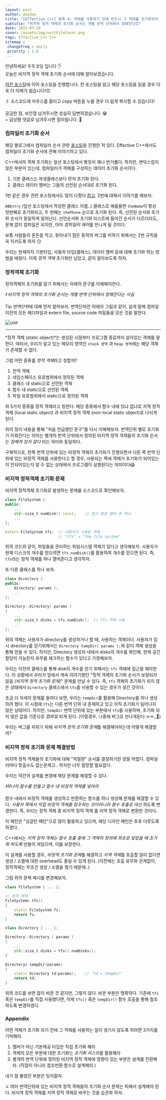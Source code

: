 ```yaml
---
layout: post
author: doodoo
title: "[Effective C++] 항목 4: 객체를 사용하기 전에 반드시 그 객체를 초기화하자 (2)"
subtitle: "비지역 정적 객체의 초기화 순서는 개별 번역 단위에서 정해진다🙃"
date: 2021-07-28
cover: /assets/img/unitFileCover.png
tags: Effective_C++ C++
sitemap :
 changefreq : daily
 priority : 1.0
---
```

안녕하세요! <span class="doodoo">두두코딩</span> 입니다 ✋ <br>
오늘은 비지역 정적 객체 초기화 순서에 대해 알아보겠습니다.

[이전 포스팅](https://0xd00d00.github.io/2021/07/22/effective_8.html)에 이어 포스팅을 진행합니다. 전 포스팅을 읽고 해당 포스팅을 읽을  경우 더욱 더 이해가 쉽습니다!🙃

🖇 소스코드에 마우스를 올리고 <span class="tip">copy</span> 버튼을 누를 경우 더 쉽게 복사할 수 있습니다!

궁금한 점, 보안점 남겨주시면 성실히 답변하겠습니다. 😁 <br>
\+ 감상평 댓글로 남겨주시면 힘이됩니다. 🙇

### 컴파일러 초기화 순서
해당 블로그에서 컴파일러 순서 관련 [포스팅](https://0xd00d00.github.io/2021/07/11/design_pattern_2.html)을 진행한 적 있다. Effective C++에서도 컴파일러 초기화 순서에 관해 이야기하고 있다.

C++에서의 객체 초기화는 앞선 포스팅에서 봤듯이 꽤나 번거롭다. 하지만, 변덕스럽지
않은 부분이 있는데, 컴파일러가 객체를 구성하는 데이터 초기화 순서이다.

1. 기본 클래스는 파생클래스보다 먼저 초기화 된다.
2. 클래스 데이터 멤버는 그들의 선언된 순서대로 초기화 된다.

1번 같은 경우 관련 포스팅에서도 많이 다뤘다 [참고](https://0xd00d00.github.io/2021/07/11/design_pattern_2.html). 2번에 대해서 이야기를 해보자.

`ABEntry` (앞선 포스팅에서 작성한 클래스 이름..) 클래스로 예를들면 `theName`이
항상 첫번째로 초기화되고, 두 번째는 `thePhone` 순으로 초기화 된다. 즉, 선언된
순서와 초기화 순서가 동일하게 일어난다. 선언순서와 초기화 리스트에 들어간 순서가
다르더라도, 문제 없이 컴파일은 되지만, 아마 *컴파일러 에러*를 만나게 될 것이다.

보통 사람들의 혼돈을 막고, 찾아내기 힘든 동작의 버그를 피하기 위해서는 2번
규칙을 꼭 지키도록 하자 😏

우리는 현재까지 기본타입, 사용자 타입(클래스), 데이터 멤버 등에 대해 초기화 하는
방법을 배웠다. 이제 *정적 객체* 초기화만 남았고, 같이 알아보도록 하자.

### 정적객체 초기화
정적객체의 초기화를 알기 위해서는 아래의 문구를 이해해야한다.

*❗ 비지역 정적 객체의 초기화 순서는 개별 번역 단위에서 정해진다는 사실*

<span class="tip">Tip</span> *번역단위*에 대해 먼저 알아보자. 번역단위란 아래의
그림과 같이, 쉽게 말해 컴파일 이전의 모든 헤더파일과 extern file, source code 파일들을 모은 것을 말한다.

![unit](/assets/img/unitFile.png)

---

*정적 객체 (static object)*는 생성된 시점부터 프로그램 종료까지 살아있는 객체를
말한다. 따라서, 우리가 알고 있는 메모리 영역인 `stack 영역` 과 `heap 영역`에는
해당 객체가 존재할 수 없다.

그럼 어떤 종류를 *정적 객체*라고 칭할까?

1. 전역 객체
2. 네임스페이스 유효범위에서 정의된 객체
3. 클래스 내 static으로 선언된 객체
4. 함수 내 static으로 선언된 객체
5. 파일 유효범위에서 static으로 정의된 객체

위 5가지 종류를 정적 객체라고 칭한다. 해당 종류에서 함수 내에 있냐 없냐로 <span class="tip">지역 정적 객체 (local static object)</span> 과 <span class="tip">비지역 정적 객체 (non-local static object)</span>로 나뉘게 된다.

위의 정리 내용을 통해 "처음 언급했던 문구"를 다시 이해해보자. 번역단위 별로
초기화가 이뤄진다는 의미는 별개의 번역 단위에서 정의된 비지역 정적 객체들의
초기화 순서는 *정해져 있지 않다* 라는 의미와 동일하다.

구체적으로, 한쪽 번역 단위에 있는 비정적 객체의 초기화가 진행되면서 다른 쪽 번역
단위에 있는 비정적 객체를 사용한다고 할 경우, 사용되는 쪽에 객체가 초기화가
되어있는지 안되어있는지 알 수 없는 상태에서 프로그램이 실행된다는 의미이다😱

### 비지역 정적객체 초기화 문제
비지역 정적객체 초기화로 발생하는 문제를 소스코드로 확인해보자.

```cpp
class FileSystem {
public:
	...
	std::size_t numDisk() const;	// 많고 많은 멤버 중 하나
	...
};

extern FileSystem tfs;	// 사용자가 사용할 객체
						// "tfs" = "the file system"
```

위의 코드와 같이, 파일들을 관리하는 파일시스템 객체가 있다고 생각해보자.
사용자가 현재 디스크의 개수를 얻으려면 `tfs.numDisk()`를 활용하여 개수를 얻으면
된다. 즉, `tfs`라는 정적 객체를 하나 열어준다고 생각하자.

또 다른 클래스를 하나 보자.

```cpp
class Directory {
public:
	Directory( params );
	...
};

Directory::Directory( params )
{
	...
	std::size_t disks = tfs.numDisk();	// tfs 객체 사용
	...
};
```

위의 객체는 사용자가 directory를 생성하거나 할 때, 사용하는 객체이다. 사용자가
임시 directory를 얻기위해서는 `Directory tempDir( params );`와 같이 객체 생성을
통해 얻을 수 있다. 하지만, Directory 생성자 내에서 disks의 개수를 확인해, 현재
공간할당이 가능한지 유무를 체크하는 함수가 있다고 가정해보자.

우리는 이전의 클래스를 통해 disk의 개수를 얻기 위해서는 `tfs` 객체에 접근을
해야한다. 이 상황에서 우리가 앞에서 계속 이야기했던 "정적 객체의 초기화 순서가
보장되지 않음 *(비지역 정적 초기화 문제)*" 문제를 만날 수 있다. 즉, `tfs` 객체의 초기화가 되지 않은 상태에서
`Directory` 클래스에서 `tfs`를 사용할 수 있는 경우가 생긴 것이다.

조금 더 자세히 문제를 들여다 보면, 우리는 `tempDir`를 활용해 Directory를 하나
생성하려 했다. 이 시점에 `tfs`는 다른 번역 단위 내 존재하고 있고 아직 초기화가
일어나지 않은 상태이다. 하지만, `tempDir` 번역 단위에 있는 부분에서 `tfs`를
사용하며, 초기화 되지 않은 값을 기준으로 *컴파일* 되게 된다. (이럴경우, 나중에
		버그로 만나게된다 ㅠㅠ,,😤)

우리는 버그를 피하기 위해 *비지역 정적 초기화 문제*를 해결해야하는데 어떻게
해결할까?

### 비지역 정적 초기화 문제 해결방법
비지역 정적 객체들의 초기화에 대해 "적절한" 순서를 결정하기란 정말 어렵다.
컴파일러마다 맞출수도 없는문제고.. 하지만 너무 절망할 필요없다.

우리는 약간의 설계를 변경해 해당 문제를 해결할 수 있다.

*❗하나의 함수를 만들고 함수 내 비정적 객체를 넣어라*

함수 내에서 비정적 객체를 생성하고 반환하는 함수를 하나 생성해 문제를 해결할 수
있다. *사용자 쪽에서 직접 비정적 객체를 참조하는 것이아니라 함수 호출로 대신*
하도록 변경한다. 즉, 우리는 정적 객체 중 <span class="tip">비지역 정적 객체</span> 를 <span class="tip"> 지역 정적 객체</span>로 변환한 것이다.

이 패턴은 "싱글턴 패턴"으로 많이 활용하고 있으며, 해당 디자인 패턴은 추후
다루도록하겠다.

C++에서는 *지역 정적 객체는 함수 호출 중에 그 객체의 정의에 최초로 닿았을 때
초기화 하도록* 만들어 져있으며, 이를 보장한다.

이 설계를 사용할 경우, *비정적 초기화 문제*를 해결하고 *지역 객체*를 호출할 일이
없다면 생성 / 소멸에 대한 overhead도 줄일 수 있게 된다. (이전에는 호출 유무와
		관계없이, 정적객체는 무조건 생성 /
		소멸을 했기 때문에..)

그럼 위의 문제 예시를 변경해보자.

```cpp
class FileSystem { ... };

// 정적 객체
FileSystem& tfs()
{
	static FileSystem fs;
	return fs;
}

class Directory { ... };

Directory::Directory ( params )
{
	...
	std::size_t disks = tfs().numDisks();
}

Directory& tempDir(params)
{
	static Directory td(params);	// "td = tempDir"
	return td;
}
```

위의 코드를 보면 많이 바뀐 것 같지만, 그렇지 않다. 바꾼 부분은 명확하다. 기존에
`tfs` 혹은 `tempDir`를 직접 사용했다면, 이제 `tfs()` 혹은 `tempDir()` 함수
호출을 통해 참조하도록 변경하였다.

### Appendix
어떤 객체가 초기화 되기 전에 그 객체를 사용하는 일이 생기지 않도록 하려면
3가지를 기억해라.

1. 멤버가 아닌 기본제공 타입은 직접 초기화 해라
2. 객체의 모든 부분에 대한 초기화는 *초기화 리스트*를 활용해라
3. 별개의 번역 단위에 정의된 비지역 정적 객체에 영향이 있는 부분은 설계를
	 전환해라. (직접이 아니라 참조반환 함수로 설계해라.)

내가 잘 몰랐던 부분은 잊지말자.

⚔ 여러 번역단위에 있는 비지역 정적 객체들의 초기화 순서 문제는 피해서 설계해야
된다. 비지역 정적 객체를 지역 정적 객체로 바꾸는 것을 습관화 하자.
